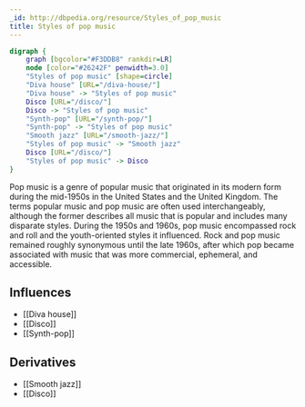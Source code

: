 ```yaml
---
_id: http://dbpedia.org/resource/Styles_of_pop_music
title: Styles of pop music
---
```


```dot
digraph {
	graph [bgcolor="#F3DDB8" rankdir=LR]
	node [color="#26242F" penwidth=3.0]
	"Styles of pop music" [shape=circle]
	"Diva house" [URL="/diva-house/"]
	"Diva house" -> "Styles of pop music"
	Disco [URL="/disco/"]
	Disco -> "Styles of pop music"
	"Synth-pop" [URL="/synth-pop/"]
	"Synth-pop" -> "Styles of pop music"
	"Smooth jazz" [URL="/smooth-jazz/"]
	"Styles of pop music" -> "Smooth jazz"
	Disco [URL="/disco/"]
	"Styles of pop music" -> Disco
}
```

Pop music is a genre of popular music that originated in its modern form during the mid-1950s in the United States and the United Kingdom. The terms popular music and pop music are often used interchangeably, although the former describes all music that is popular and includes many disparate styles. During the 1950s and 1960s, pop music encompassed rock and roll and the youth-oriented styles it influenced. Rock and pop music remained roughly synonymous until the late 1960s, after which pop became associated with music that was more commercial, ephemeral, and accessible.

## Influences

- [[Diva house]]
- [[Disco]]
- [[Synth-pop]]

## Derivatives

- [[Smooth jazz]]
- [[Disco]]
